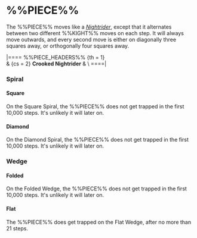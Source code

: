 # %%PIECE%%

The %%PIECE%% moves like a [*Nightrider*](nightrider.html), except that
it alternates between two different %%KIGHT%% moves on each step.
It will always move outwards, and every second move is either on diagonally
three squares away, or orthogonally four squares away.

|====
%%PIECE_HEADERS%%
  {th = 1}  
& {cs = 2}  **Crooked Nightrider**
&           \\
====|
      
### Spiral

#### Square

On the Square Spiral, the %%PIECE%% does not get trapped in the
first 10,000 steps. It's unlikely it will later on.

#### Diamond

On the Diamond Spiral, the %%PIECE%% does not get trapped in the
first 10,000 steps. It's unlikely it will later on.

### Wedge

#### Folded

On the Folded Wedge, the %%PIECE%% does not get trapped in the
first 10,000 steps. It's unlikely it will later on.


#### Flat

The %%PIECE%% does get trapped on the Flat Wedge, after no more
than 21 steps.
